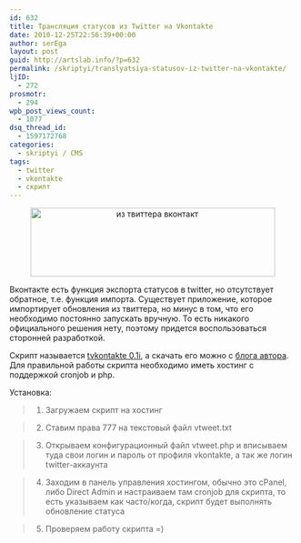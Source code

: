 ```yaml
---
id: 632
title: Трансляция статусов из Twitter на Vkontakte
date: 2010-12-25T22:56:39+00:00
author: serEga
layout: post
guid: http://artslab.info/?p=632
permalink: /skriptyi/translyatsiya-statusov-iz-twitter-na-vkontakte/
ljID:
  - 272
prosmotr:
  - 294
wpb_post_views_count:
  - 1077
dsq_thread_id:
  - 1597172768
categories:
  - skriptyi / CMS
tags:
  - twitter
  - vkontakte
  - скрипт
---
```

<p style="text-align: left;">
  <center>
    <img class="aligncenter" title="vtweet" src="http://artslab.info/wp-content/uploads/vtweet.jpg" alt="из твиттера вконтакт" width="430" height="121" />
  </center>
</p>

Вконтакте есть функция экспорта статусов в twitter, но отсутствует обратное, т.е. функция импорта. Существует приложение, которое импортирует обновления из твиттера, но минус в том, что его необходимо постоянно запускать вручную. То есть никакого официального решения нету, поэтому придется воспользоваться сторонней разработкой.

Скрипт называется [tvkontakte 0.1i](http://kichrum.org.ua/combine-vkontakte-twitter-php-17-07-2009.html), а скачать его можно с [блога автора](http://kichrum.org.ua/combine-vkontakte-twitter-php-17-07-2009.html/vtweet-2). Для правильной работы скрипта необходимо иметь хостинг с поддержкой cronjob и php.

Установка:

> 1. Загружаем скрипт на хостинг

> 2. Ставим права 777 на текстовый файл vtweet.txt

> 3. Открываем конфигурационный файл vtweet.php и вписываем туда свои логин и пароль от профиля vkontakte, а так же логин twitter-аккаунта

> 4. Заходим в панель управления хостингом, обычно это cPanel, либо Direct Admin и настраиваем там cronjob для скрипта, то есть указываем как часто/когда, скрипт будет выполнять обновление статуса

> 5. Проверяем работу скрипта =)